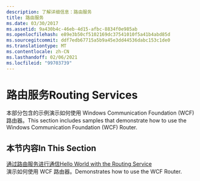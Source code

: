 ```yaml
---
description: 了解详细信息：路由服务
title: 路由服务
ms.date: 03/30/2017
ms.assetid: 9a430b4c-46eb-4d15-afbc-8834f0e985ab
ms.openlocfilehash: e89e3b50cf5102169dc37541010f5a41b4abd85d
ms.sourcegitcommit: ddf7edb67715a5b9a45e3dd44536dabc153c1de0
ms.translationtype: MT
ms.contentlocale: zh-CN
ms.lasthandoff: 02/06/2021
ms.locfileid: "99703739"
---
```

# <a name="routing-services"></a><span data-ttu-id="3cebf-103">路由服务</span><span class="sxs-lookup"><span data-stu-id="3cebf-103">Routing Services</span></span>

<span data-ttu-id="3cebf-104">本部分包含的示例演示如何使用 Windows Communication Foundation (WCF) 路由器。</span><span class="sxs-lookup"><span data-stu-id="3cebf-104">This section includes samples that demonstrate how to use the Windows Communication Foundation (WCF) Router.</span></span>  
  
## <a name="in-this-section"></a><span data-ttu-id="3cebf-105">本节内容</span><span class="sxs-lookup"><span data-stu-id="3cebf-105">In This Section</span></span>  

 [<span data-ttu-id="3cebf-106">通过路由服务进行通信</span><span class="sxs-lookup"><span data-stu-id="3cebf-106">Hello World with the Routing Service</span></span>](hello-world-with-the-routing-service.md)  
 <span data-ttu-id="3cebf-107">演示如何使用 WCF 路由器。</span><span class="sxs-lookup"><span data-stu-id="3cebf-107">Demonstrates how to use the WCF Router.</span></span>
